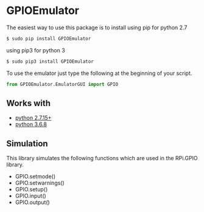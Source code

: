 # GPIOEmulator

The easiest way to use this package is to install using pip for python 2.7

```bash
$ sudo pip install GPIOEmulator
```

using pip3 for python 3

```bash
$ sudo pip3 install GPIOEmulator
```

To use the emulator just type the following at the beginning of your script.

```python
from GPIOEmulator.EmulatorGUI import GPIO
```

## Works with

- [python 2.7.15+](https://www.python.org/downloads/release/python-2715/)
- [python 3.6.8](https://www.python.org/downloads/release/3.6.8)

## Simulation

This library simulates the following functions which are used in the RPi.GPIO library.

- GPIO.setmode()
- GPIO.setwarnings()
- GPIO.setup()
- GPIO.input()
- GPIO.output()